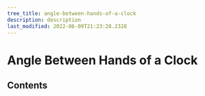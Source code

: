 ```yaml
---
tree_title: angle-between-hands-of-a-clock
description: description
last_modified: 2022-06-09T21:23:28.2328
---
```


# Angle Between Hands of a Clock

## Contents
